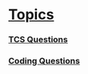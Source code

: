 <link rel="stylesheet" href="./test/style.css">

# [Topics](https://devnamdev2003.github.io/md/)

### [TCS Questions](./tcs_question.md)

### [Coding Questions](./coding_questions.md)

